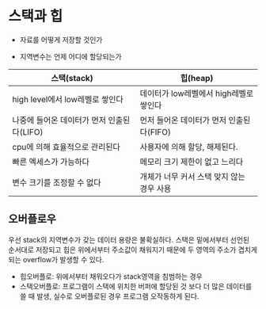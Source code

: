 # 스택과 힙

- 자료를 어떻게 저장할 것인가

- 지역변수는 언제 어디에 할당되는가

| 스택(stack)                                | 힙(heap)                                  |
| ------------------------------------------ | ----------------------------------------- |
| high level에서 low레벨로 쌓인다            | 데이터가 low레벨에서 high레벨로 쌓인다    |
| 나중에 들어온 데이터가 먼저 인출된다(LIFO) | 먼저 들어온 데이터가 먼저 인출된다(FIFO)  |
| cpu에 의해 효율적으로 관리된다             | 사용자에 의해 할당, 해제된다.             |
| 빠른 엑세스가 가능하다                     | 메모리 크기 제한이 없고 느리다            |
| 변수 크기를 조정할 수 없다                 | 개체가 너무 커서 스택 맞지 않는 경우 사용 |



## 오버플로우

우선 stack의 지역변수가 갖는 데이터 용량은 불확실하다. 스택은 밑에서부터 선언된 순서대로 저장되고 힙은 위에서부터 주소값이 채워지기 때문에 두 영역의 주소가 겹치게 되는 overflow가 발생할 수 있다. 

- 힙오버플로: 위에서부터 채워오다가 stack영역을 침범하는 경우
- 스택오버플로: 프로그램이 스택에 위치한 버퍼에 할당된 것 보다 더 많은 데이터를 쓸 때 발생, 실수로 오버플로된 경우 프로그램 오작동하게 된다. 